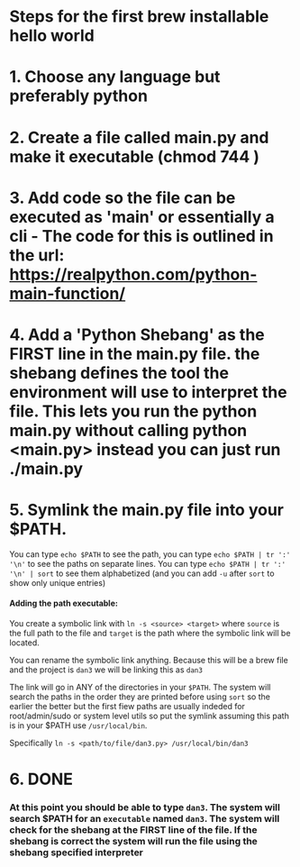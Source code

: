 # Steps for the first brew installable hello world

# 1. Choose any language but preferably python

# 2. Create a file called main.py and make it executable (chmod 744 <filename>)

# 3. Add code so the file can be executed as 'main' or essentially a cli - The code for this is outlined in the url: https://realpython.com/python-main-function/

# 4. Add a 'Python Shebang' as the FIRST line in the main.py file. the shebang defines the tool the environment will use to interpret the file. This lets you run the python main.py without calling python <main.py> instead you can just run ./main.py

# 5. Symlink the main.py file into your $PATH.
   You can type `echo $PATH` to see the path, you can type `echo $PATH | tr ':' '\n'` to see the paths on separate lines. You can type `echo $PATH | tr ':' '\n' | sort` to see them alphabetized (and you can add `-u` after `sort` to show only unique entries)

   #### Adding the path executable:
   You create a symbolic link with `ln -s <source> <target>` where `source` is the full path to the file and `target` is the path where the symbolic link will be located.

   You can rename the symbolic link anything. Because this will be a brew file and the project is `dan3` we will be linking this as `dan3`

   The link will go in ANY of the directories in your `$PATH`. The system will search the paths in the order they are printed before using `sort` so the earlier the better but the first fiew paths are usually indeded for root/admin/sudo or system level utils so put the symlink assuming this path is in your $PATH use `/usr/local/bin`.

   Specifically `ln -s <path/to/file/dan3.py> /usr/local/bin/dan3`


# 6. DONE

### At this point you should be able to type `dan3`. The system will search $PATH for an `executable` named `dan3`. The system will check for the shebang at the FIRST line of the file. If the shebang is correct the system will run the file using the shebang specified interpreter

 
